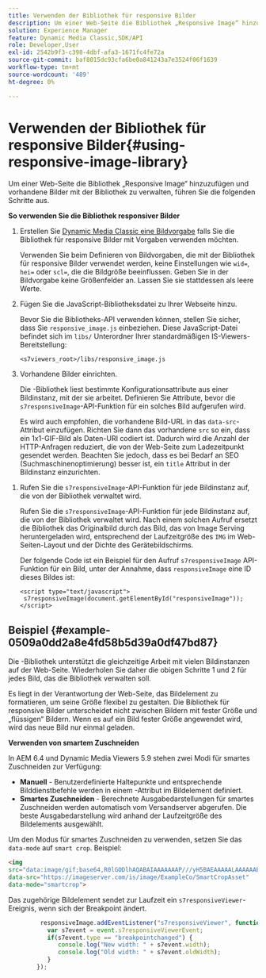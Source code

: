 ```yaml
---
title: Verwenden der Bibliothek für responsive Bilder
description: Um einer Web-Seite die Bibliothek „Responsive Image“ hinzuzufügen und vorhandene Bilder mit der Bibliothek zu verwalten, führen Sie die folgenden Schritte aus.
solution: Experience Manager
feature: Dynamic Media Classic,SDK/API
role: Developer,User
exl-id: 2542b9f3-c398-4dbf-afa3-1671fc4fe72a
source-git-commit: baf8015dc93cfa6be0a841243a7e3524f06f1639
workflow-type: tm+mt
source-wordcount: '489'
ht-degree: 0%

---
```


# Verwenden der Bibliothek für responsive Bilder{#using-responsive-image-library}

Um einer Web-Seite die Bibliothek „Responsive Image“ hinzuzufügen und vorhandene Bilder mit der Bibliothek zu verwalten, führen Sie die folgenden Schritte aus.

**So verwenden Sie die Bibliothek responsiver Bilder**

1. Erstellen Sie [&#x200B; Dynamic Media Classic eine Bildvorgabe](https://experienceleague.adobe.com/docs/dynamic-media-classic/using/image-sizing/setting-image-presets.html?lang=de#image-sizing) falls Sie die Bibliothek für responsive Bilder mit Vorgaben verwenden möchten.

   Verwenden Sie beim Definieren von Bildvorgaben, die mit der Bibliothek für responsive Bilder verwendet werden, keine Einstellungen wie `wid=`, `hei=` oder `scl=`, die die Bildgröße beeinflussen. Geben Sie in der Bildvorgabe keine Größenfelder an. Lassen Sie sie stattdessen als leere Werte.
1. Fügen Sie die JavaScript-Bibliotheksdatei zu Ihrer Webseite hinzu.

   Bevor Sie die Bibliotheks-API verwenden können, stellen Sie sicher, dass Sie `responsive_image.js` einbeziehen. Diese JavaScript-Datei befindet sich im `libs/` Unterordner Ihrer standardmäßigen IS-Viewers-Bereitstellung:

   `<s7viewers_root>/libs/responsive_image.js`
1. Vorhandene Bilder einrichten.

   Die -Bibliothek liest bestimmte Konfigurationsattribute aus einer Bildinstanz, mit der sie arbeitet. Definieren Sie Attribute, bevor die `s7responsiveImage`-API-Funktion für ein solches Bild aufgerufen wird.

   Es wird auch empfohlen, die vorhandene Bild-URL in das `data-src`-Attribut einzufügen. Richten Sie dann das vorhandene `src` so ein, dass ein 1x1-GIF-Bild als Daten-URI codiert ist. Dadurch wird die Anzahl der HTTP-Anfragen reduziert, die von der Web-Seite zum Ladezeitpunkt gesendet werden. Beachten Sie jedoch, dass es bei Bedarf an SEO (Suchmaschinenoptimierung) besser ist, ein `title` Attribut in der Bildinstanz einzurichten.

<!--
   The following is an example of defining `data-breakpoints` attribute for the image and using a 1x1 GIF encoded as Data URI:

   ```
   <img src="data:image/gif;base64,R0lGODlhAQABAIAAAAAAAP///yH5BAEAAAAALAAAAAABAAEAAAIBRAA7" data-src="https://s7d9.scene7.com/is/image/Scene7SharedAssets/Backpack_B" data-breakpoints="360,720,940">
   ```
-->

1. Rufen Sie die `s7responsiveImage`-API-Funktion für jede Bildinstanz auf, die von der Bibliothek verwaltet wird.

   Rufen Sie die `s7responsiveImage`-API-Funktion für jede Bildinstanz auf, die von der Bibliothek verwaltet wird. Nach einem solchen Aufruf ersetzt die Bibliothek das Originalbild durch das Bild, das von Image Serving heruntergeladen wird, entsprechend der Laufzeitgröße des `IMG` im Web-Seiten-Layout und der Dichte des Gerätebildschirms.

   Der folgende Code ist ein Beispiel für den Aufruf `s7responsiveImage` API-Funktion für ein Bild, unter der Annahme, dass `responsiveImage` eine ID dieses Bildes ist:

   ```
   <script type="text/javascript"> 
    s7responsiveImage(document.getElementById("responsiveImage")); 
   </script>
   ```

## Beispiel {#example-0509a0dd2a8e4fd58b5d39a0df47bd87}

Die -Bibliothek unterstützt die gleichzeitige Arbeit mit vielen Bildinstanzen auf der Web-Seite. Wiederholen Sie daher die obigen Schritte 1 und 2 für jedes Bild, das die Bibliothek verwalten soll.

Es liegt in der Verantwortung der Web-Seite, das Bildelement zu formatieren, um seine Größe flexibel zu gestalten. Die Bibliothek für responsive Bilder unterscheidet nicht zwischen Bildern mit fester Größe und „flüssigen“ Bildern. Wenn es auf ein Bild fester Größe angewendet wird, wird das neue Bild nur einmal geladen.

<!--
The following code is a complete example of a trivial web page that has a single fluid image managed by the Responsive Image library. The example contains extra CSS styling to make the image "responsive" to the web browser window size:

```html {.line-numbers}
<!DOCTYPE html> 
<html> 
 <head> 
  <style type="text/css"> 
  .container { 
   width: 50%; 
  } 
  .fluidimage { 
   max-width: 100%; 
  } 
  </style> 
 </head> 
 <body> 
  <div class="container"> 
   <img id="responsiveImage" src="data:image/gif;base64,R0lGODlhAQABAIAAAAAAAP///yH5BAEAAAAALAAAAAABAAEAAAIBRAA7" data-src="https://s7d9.scene7.com/is/image/Scene7SharedAssets/Backpack_B" data-breakpoints="200,400,600,800" class="fluidimage"> 
  </div> 
  <script type="text/javascript" src="https://s7d9.scene7.com/s7viewers/libs/responsive_image.js"></script> 
  <script type="text/javascript"> 
   s7responsiveImage(document.getElementById("responsiveImage")); 
  </script> 
 </body> 
</html>

```
-->

**Verwenden von smartem Zuschneiden**

In AEM 6.4 und Dynamic Media Viewers 5.9 stehen zwei Modi für smartes Zuschneiden zur Verfügung:

* **Manuell** - Benutzerdefinierte Haltepunkte und entsprechende Bilddienstbefehle werden in einem -Attribut im Bildelement definiert.
* **Smartes Zuschneiden** - Berechnete Ausgabedarstellungen für smartes Zuschneiden werden automatisch vom Versandserver abgerufen. Die beste Ausgabedarstellung wird anhand der Laufzeitgröße des Bildelements ausgewählt.

Um den Modus für smartes Zuschneiden zu verwenden, setzen Sie das `data-mode` auf `smart crop`. Beispiel:

```html {.line-numbers}
<img 
src="data:image/gif;base64,R0lGODlhAQABAIAAAAAAAP///yH5BAEAAAAALAAAAAABAAEAAAIBRAA7" 
data-src="https://imageserver.com/is/image/ExampleCo/SmartCropAsset" 
data-mode="smartcrop">
```

Das zugehörige Bildelement sendet zur Laufzeit ein `s7responsiveViewer`-Ereignis, wenn sich der Breakpoint ändert.

```javascript {.line-numbers}
         responsiveImage.addEventListener("s7responsiveViewer", function (event) { 
           var s7event = event.s7responsiveViewerEvent; 
           if(s7event.type == "breakpointchanged") { 
              console.log("New width: " + s7event.width); 
              console.log("Old width: " + s7event.oldWidth); 
           } 
        });
```
